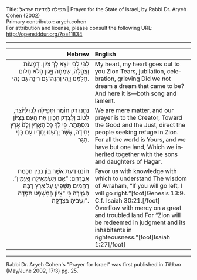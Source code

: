 <html>
<head></head>
<body>
Title: תפילה למדינת ישראל | Prayer for the State of Israel, by Rabbi Dr. Aryeh Cohen (2002)<br />
Primary contributor: aryeh.cohen<br />
For attribution and license, please consult the following URL: <a href="http://opensiddur.org/?p=11834">http://opensiddur.org/?p=11834</a>
<p />
<hr />

<table style="margin-left: auto;margin-right: auto;" class="draggable">
<thead><tr><th id="x" style="text-align: right;">Hebrew</th><th style="text-align: left;">English</th></tr></thead>
<tbody>
<tr><td style="vertical-align: top;" width="46%">
<div class="liturgy" lang="he" style="text-align: right;">
לִבִּי לִבִּי יוֹצֵא לָךְ צִיוֹן.
דְמָעוֹת וְצָהֳלָה, שִׂמְחָה וְיָגוֹן
הַלֹא חַלוֹם חָלַמְנוּ וַיֶהִי
וְהִנָהּ־גַם רִינָה גַם נֶהִי.
</span></div>
</td>
 
<td style="vertical-align:top;" width="53%">
<div class="english" lang="en">
My heart, my heart goes out to you Zion
Tears, jubilation, celebration, grieving
Did we not dream a dream that came to be?
And here it is—both song and lament.
</div>
</td></tr>


<tr><td style="vertical-align: top;" width="46%">
<div class="liturgy" lang="he" style="text-align: right;">
נַחְנוּ רַק חוֹמֶר וּתְּפִילָה לָנוּ לָיוֹצֵר,
לַטוֹב וְלַצֶדֶק הַכְווֵן אֶת הָעָם בְּצִיוֹן מִסְתַּתֵר.
כִּי לָךְ כָּל הָאֳרֶץ וְלָנוֹ אֶרֶץ יְחִידָה,
אַשֶׁר יָרַשְׁנוּ יַחְדָיו עִם בְּנֵי הָגָר.
</span></div>
</td>
 
<td style="vertical-align:top;" width="53%">
<div class="english" lang="en">
We are mere matter, and our prayer is to the Creator,
Toward the Good and the Just, direct the people seeking refuge in Zion.
For all the world is Yours, and we have but one land,
Which we inherited together with the sons and daughters of Hagar.
</div>
</td></tr>


<tr><td style="vertical-align: top;" width="46%">
<div class="liturgy" lang="he" style="text-align: right;">
חוֹנֵנוּ דַעַת אַשֶׁר בּוֹן נָבִין
חָכְמַת אַבְרָהָם: “אִם תַּשְׂמְאִילָה וָאַיְמִין”.
רַחַמִים תַּשְׁפִּיעַ עַל אֶרֶץ רָבָּה הַגְזֵירָה
כִּי “צִיוֹן בְּמִשְׁפָּט תִּפָּדֶה וְשָׁבֶיהָ בִּצְדָקָה”.
</span></div>
</td>
 
<td style="vertical-align:top;" width="53%">
<div class="english" lang="en">
Favor us with knowledge with which to understand
The wisdom of Avraham, “If you will go left, I will go right.”[foot]Genesis 13:9. C.f. Isaiah 30:21.[/foot]&nbsp;<br />
Overflow with mercy on a great and troubled land
For “Zion will be redeemed in judgment and its inhabitants in righteousness.”[foot]Isaiah 1:27[/foot]
</div>
</td></tr>
</tbody></table>

<hr />

Rabbi Dr. Aryeh Cohen's "Prayer for Israel" was first published in <em>Tikkun</em> (May/June 2002, 17:3) pg. 25.
</body>
</html>